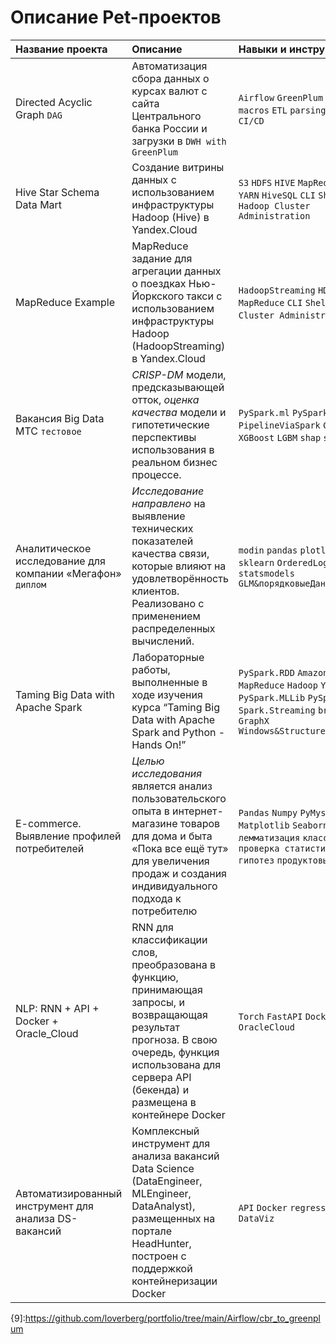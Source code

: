# Описание Pet-проектов

| Название проекта                                           | Описание                                                                                                                                                                                                    | 	Навыки и инструменты                                                                                                                                          | Ссылка                          |
|:-----------------------------------------------------------|:------------------------------------------------------------------------------------------------------------------------------------------------------------------------------------------------------------|:---------------------------------------------------------------------------------------------------------------------------------------------------------------|:--------------------------------|
| Directed Acyclic Graph `DAG`                               | Автоматизация сбора данных о курсах валют с сайта Центрального банка России и загрузки в `DWH with GreenPlum`                                                                                               | `Airflow` `GreenPlum` `Jinja` `macros` `ETL` `parsing` `bash` `IDE` `CI/CD`                                                                                    | [DataEngineer.AirflowCBR][9]    |           
| Hive Star Schema Data Mart                                 | Создание витрины данных с использованием инфраструктуры Hadoop (Hive) в Yandex.Cloud                                                                                                                        | `S3` `HDFS` `HIVE` `MapReduce` `TEZ` `YARN` `HiveSQL` `CLI` `Shell` `Hadoop Cluster Administration`                                                            | [DataEngineer.HiveDataMart][7]  |
| MapReduce Example                                          | MapReduce задание для агрегации данных о поездках Нью-Йоркского такси с использованием инфраструктуры Hadoop (HadoopStreaming) в Yandex.Cloud                                                               | `HadoopStreaming` `HDFS` `MapReduce` `CLI` `Shell` `Hadoop Cluster Administration` `ETL`                                                                       | [DataEngineer.MapReduceAgg][8]|
| Вакансия Big Data МТС `тестовое`                           | *CRISP-DM* модели, предсказывающей отток, *оценка качества* модели и гипотетические перспективы использования в реальном бизнес процессе.                                                                   | `PySpark.ml` `PySpark.sql` `PipelineViaSpark` `CatBoost` `XGBoost` `LGBM` `shap` `sklearn`                                                                     | [MLEngineer.BigDataMTC][1]      |
| Аналитическое исследование для компании «Мегафон» `диплом` | *Исследование направлено* на выявление технических показателей качества связи, которые влияют на удовлетворённость клиентов. Реализовано с применением распределенных вычислений.                           | `modin` `pandas` `plotly` `seaborn` `sklearn` `OrderedLogit` `statsmodels` `GLM&порядковыеДанные`                                                              | [DataAnalyst.MegafonAnalysis][2] | 
| Taming Big Data with Apache Spark                          | Лабораторные работы, выполненные в ходе изучения курса “Taming Big Data with Apache Spark and Python - Hands On!”                                                                                           | `PySpark.RDD` `Amazon Elastic MapReduce` `Hadoop` `YARN` `PySpark.MLLib` `PySpark.SQL` `Spark.Streaming` `broadcast` `GraphX` `Windows&StructuredStreaming`    | [MLEngineer.BigData][3]         |
| E-commerce. Выявление профилей потребителей                | *Целью исследования* является анализ пользовательского опыта в интернет-магазине товаров для дома и быта «Пока все ещё тут» для увеличения продаж и создания индивидуального подхода к потребителю          | `Pandas` `Numpy` `PyMystem` `Matplotlib` `Seaborn` `Scipy` `EDA` `лемматизация` `классификация` `проверка статистических гипотез` `продуктовые метрики`        | [DataAnalyst.YandexPraktikum][4] 
| NLP: RNN + API + Docker + Oracle_Cloud                     | RNN для классификации слов, преобразована в функцию, принимающая запросы, и возвращающая результат прогноза. В свою очередь, функция использована для сервера API (бекенда) и размещена в контейнерe Docker | `Torch` `FastAPI` `Docker` `RNN` `NLP` `OracleCloud`                                                                                                           | [MLOps.DockerRNN][5]            |
| Автоматизированный инструмент для анализа DS-вакансий      | Комплексный инструмент для анализа вакансий Data Science (DataEngineer, MLEngineer, DataAnalyst), размещенных на портале HeadHunter, построен с поддержкой контейнеризации Docker                           | `API` `Docker` `regression` `EDA` `DataViz`                                                                                                                    | [DataAnalyst.SkillsDS][6]       |


[1]:https://github.com/loverberg/portfolio/tree/main/BigDataMTC
[2]:https://github.com/loverberg/megafon_analysis
[3]:https://github.com/loverberg/portfolio/tree/main/BigDataWithApacheSpark
[4]:https://github.com/loverberg/portfolio/tree/main/yandexPraktikumFinalProject
[5]:https://github.com/loverberg/docker_session_rnn
[6]:https://github.com/loverberg/skillsDS
[7]:https://github.com/loverberg/portfolio/tree/main/HiveStarSchemaDataMart
[8]:https://github.com/loverberg/portfolio/tree/main/MapReduceAgg
{9]:https://github.com/loverberg/portfolio/tree/main/Airflow/cbr_to_greenplum
